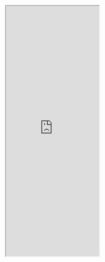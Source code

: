 <iframe height=800 src="https://raw.githubusercontent.com/pforret/bashew/master/template/normal.sh">
</iframe>
